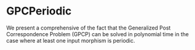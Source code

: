 # GPCPeriodic
We present a comprehensive of the fact that the Generalized Post Correspondence Problem (GPCP) can be solved in polynomial time in the case where at least one input morphism is periodic.
